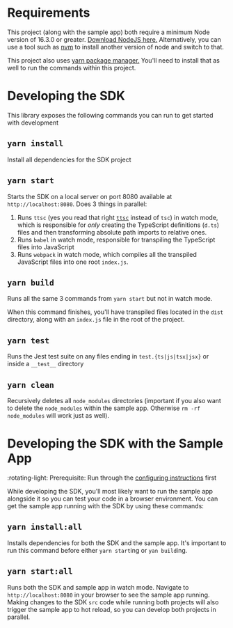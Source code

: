 # Requirements

This project (along with the sample app) both require a minimum Node version of 16.3.0 or greater. [Download NodeJS here.](https://nodejs.org/en/) Alternatively, you can use a tool such as [nvm](https://github.com/nvm-sh/nvm) to install another version of node and switch to that.

This project also uses [yarn package manager.](https://yarnpkg.com/getting-started/install) You'll need to install that as well to run the commands within this project.

# Developing the SDK

This library exposes the following commands you can run to get started with development

## `yarn install`

Install all dependencies for the SDK project

## `yarn start`

Starts the SDK on a local server on port 8080 available at `http://localhost:8080`. Does 3 things in parallel:

1. Runs `ttsc` (yes you read that right [`ttsc`](https://github.com/cevek/ttypescript) instead of `tsc`) in watch mode, which is responsible for _only_ creating the TypeScript definitions (`d.ts`) files and then transforming absolute path imports to relative ones.
2. Runs `babel` in watch mode, responsible for transpiling the TypeScript files into JavaScript
3. Runs `webpack` in watch mode, which compiles all the transpiled JavaScript files into one root `index.js`.

## `yarn build`

Runs all the same 3 commands from `yarn start` but not in watch mode.

When this command finishes, you'll have transpiled files located in the `dist` directory, along with an `index.js` file in the root of the project.

## `yarn test`

Runs the Jest test suite on any files ending in `test.{ts|js|tsx|jsx}` or inside a `__test__` directory

## `yarn clean`

Recursively deletes all `node_modules` directories (important if you also want to delete the `node_modules` within the sample app. Otherwise `rm -rf node_modules` will work just as well).

# Developing the SDK with the Sample App

:rotating-light: Prerequisite: Run through the [configuring instructions](./EXAMPLE_APP.md) first

While developing the SDK, you'll most likely want to run the sample app alongside it so you can test your code in a browser environment. You can get the sample app running with the SDK by using these commands:

## `yarn install:all`

Installs dependencies for both the SDK and the sample app. It's important to run this command before either `yarn start`ing or `yan build`ing.

## `yarn start:all`

Runs both the SDK and sample app in watch mode. Navigate to `http://localhost:8080` in your browser to see the sample app running. Making changes to the SDK `src` code while running both projects will also trigger the sample app to hot reload, so you can develop both projects in parallel.
